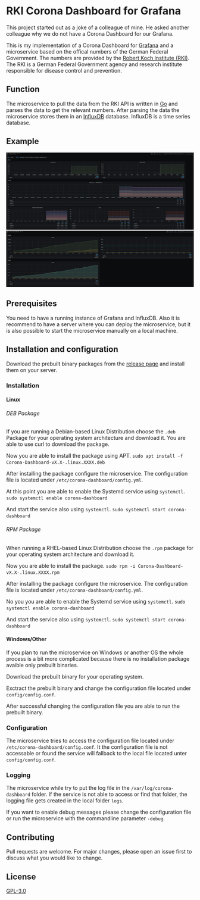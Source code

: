 # RKI Corona Dashboard for Grafana
This project started out as a joke of a colleague of mine. He asked another colleague why we do not have a Corona Dashboard for our Grafana.

This is my implementation of a Corona Dashboard for [Grafana](https://grafana.com/) and a microservice based on the offical numbers of the German Federal Government.
The numbers are provided by the [Robert Koch Institute (RKI)](https://en.wikipedia.org/wiki/Robert_Koch_Institute). The RKI is a German Federal Government agency and research institute responsible for disease control and prevention.

## Function
The microservice to pull the data from the RKI API is written in [Go](https://golang.org/) and parses the data to get the relevant numbers.
After parsing the data the microservice stores them in an [InfluxDB](https://www.influxdata.com/products/influxdb/) database. InfluxDB is a time series database.

## Example
![Example Grafana Cases](https://raw.githubusercontent.com/4ndyZ/Corona-Dashboard/main/.github/example_cases.png)
![Example Grafana Vaccinations](https://raw.githubusercontent.com/4ndyZ/Corona-Dashboard/main/.github/example_vaccinations.png)

## Prerequisites
You need to have a running instance of Grafana and InfluxDB. Also it is recommend to have a server where you can deploy the microservice, but it is also possible to start the microservice manually on a local machine.

## Installation and configuration
Download the prebuilt binary packages from the [release page](https://github.com/4ndyZ/Corona-Dashboard/releases) and install them on your server.

### Installation
#### Linux
###### DEB Package
If you are running a Debian-based Linux Distribution choose the `.deb` Package for your operating system architecture and download it. You are able to use curl to download the package.

Now you are able to install the package using APT.
`sudo apt install -f Corona-Dashboard-vX.X-.linux.XXXX.deb`

After installing the package configure the microservice. The configuration file is located under `/etc/corona-dashboard/config.yml`.

At this point you are able to enable the Systemd service using `systemctl`.
`sudo systemctl enable corona-dashboard`

And start the service also using `systemctl`.
`sudo systemctl start corona-dashboard`

###### RPM Package
When running a RHEL-based Linux Distribution choose the `.rpm` package for your operating system architecture and download it.

Now you are able to install the package.
`sudo rpm -i Corona-Dashboard-vX.X-.linux.XXXX.rpm`

After installing the package configure the microservice. The configuration file is located under `/etc/corona-dashboard/config.yml`.

No you you are able to enable the Systemd service using `systemctl`.
`sudo systemctl enable corona-dashboard`

And start the service also using `systemctl`.
`sudo systemctl start corona-dashboard`

#### Windows/Other
If you plan to run the microservice on Windows or another OS the whole process is a bit more complicated because there is no installation package avaible only prebuilt binaries.

Download the prebuilt binary for your operating system.

Exctract the prebuilt binary and change the configuration file located under `config/config.conf`.

After successful changing the configuration file you are able to run the prebuilt binary.

### Configuration
The microservice tries to access the configuration file located under `/etc/corona-dashboard/config.conf`. It the configuration file is not accessable or found the service will fallback to the local file located unter `config/config.conf`.

### Logging
The microservice while try to put the log file in the `/var/log/corona-dashboard` folder. If the service is not able to access or find that folder, the logging file gets created in the local folder `logs`.

If you want to enable debug messages please change the configuration file  or run the microservice with the commandline parameter `-debug`.

## Contributing
Pull requests are welcome. For major changes, please open an issue first to discuss what you would like to change.

## License
[GPL-3.0](https://github.com/4ndyZ/Corona-Dashboard/blob/master/LICENSE)
